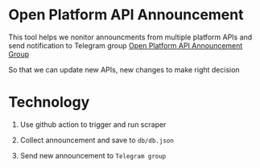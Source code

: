 # Open Platform API Announcement

This tool helps we nonitor announcments from multiple platform APIs and send notification to Telegram group [Open Platform API Announcement Group](https://t.me/open_platform_api)

So that we can update new APIs, new changes to make right decision

# Technology

1. Use github action to trigger and run scraper

2. Collect announcement and save to `db/db.json`

2. Send new announcement to `Telegram group`
